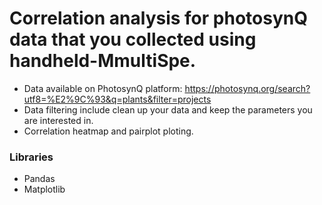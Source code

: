 # Correlation analysis for photosynQ data that you collected using handheld-MmultiSpe.

* Data available on PhotosynQ platform: https://photosynq.org/search?utf8=%E2%9C%93&q=plants&filter=projects
* Data filtering include clean up your data and keep the parameters you are interested in.
* Correlation heatmap and pairplot ploting.

### Libraries 
* Pandas
* Matplotlib

